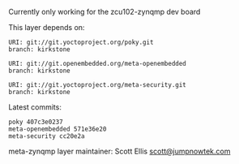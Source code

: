 Currently only working for the zcu102-zynqmp dev board

This layer depends on:

    URI: git://git.yoctoproject.org/poky.git
    branch: kirkstone

    URI: git://git.openembedded.org/meta-openembedded
    branch: kirkstone

    URI: git://git.yoctoproject.org/meta-security.git
    branch: kirkstone

Latest commits:

    poky 407c3e0237
    meta-openembedded 571e36e20
    meta-security cc20e2a

meta-zynqmp layer maintainer: Scott Ellis <scott@jumpnowtek.com>

